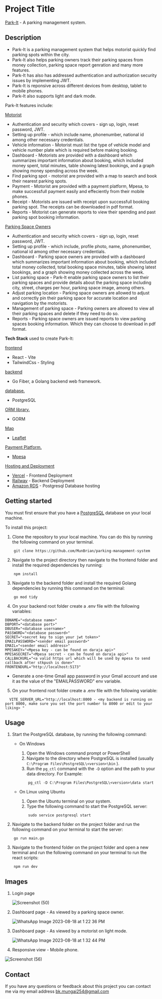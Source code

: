 # Project Title
[Park-It](https://park-it-flame.vercel.app) - A parking management system.

## Description
- Park-It is a parking management system that helps motorist quickly find parking spots within the city.
- Park-It also helps parking owners track their parking spaces from money collection, parking space report genration and many more features.
- Park-It has also has addressed authentication and authorization security issues by implementing JWT.
- Park-It is reponsive across different devices from desktop, tablet to mobile phones.
- Park-It also supports light and dark mode.
  
Park-It features include:

<ins>Motorist</ins>
- Authentication  and security which covers - sign up, login, reset password, JWT.
- Setting up profile - which include name, phonenumber, national id among other necessary credentials.
- Vehicle information - Motorist must list the type of vehicle model and vehicle number plate which is required before making booking.
- Dashboard - Motorists are provided with a dashboard which summarizes important information about booking, which included  money spent, total minutes, table showing latest bookings, and a graph showing money spending across the week.
- Find parking spot - motorist are provided with a map to search and book their nearest parking spots.
- Payment - Motorist are provided with a payment platform, Mpesa, to make successfull payment easily and effeciently from their mobile phones.
- Receipt - Motorists are issued with receipt upon successfull booking parking spot. The receipts can be downloaded in pdf format.
- Reports - Motorist can generate reports to view their spending and past parking spot booking information.
  

<ins>Parking Space Owners</ins>
- Authentication  and security which covers - sign up, login, reset password, JWT.
- Setting up profile - which include, profile photo, name, phonenumber, national id among other necessary credentials.
- Dashboard - Parking space owners are provided with a dashboard which summarizes important information about booking, which included total money collected, total booking space minutes, table showing latest bookings, and a graph showing money collected across the week.
- List parking space - Park-It enable parking space owners to list their parking spaces and provide details about the parking space including city, street, charges per hour, parking space image, among others.
- Adjust parking location - Parking space owners are allowed to adjust and correctly pin their parking space for accurate location and navigation by the motorists.
- Management of parking space - Parking owners are allowed to view all their parking spaces and delete if they need to do so.
- Reports - Parking space owners are issued reports to view parking spaces booking information. Which they can choose to download in pdf format.

**Tech Stack**  used to create Park-It:

<ins>frontend</ins>
* React - Vite
* TailwindCss - Styling

<ins>backend</ins>
* Go Fiber, a Golang backend web framework.

<ins>database.</ins>
* PostgreSQL 

<ins>ORM library.</ins>
* GORM

<ins>Map</ins>
* [Leaflet](https://react-leaflet.js.org/)

<ins>Payment Platform.</ins>
* [Mpesa](https://www.safaricom.co.ke/personal/m-pesa/do-more-with-m-pesa)

<ins>Hosting and Deployment</ins>
* [Vercel](https://vercel.com) - Frontend Deployment
* [Railway](https://railway.app/) - Backend Deployment
* [Amazon RDS](https://aws.amazon.com/rds/) - Postgresql Database hosting

## Getting started

You must first ensure that you have a [PostgreSQL](https://www.postgresql.org/) database on your local machine.

To install this project:
1. Clone the repository to your local machine. You can do this by running the following command on your terminal.

```
	git clone https://github.com/MunBrian/parking-management-system
```

2. Navigate to the project directory then navigate to the frontend folder and install the required dependencies by running:

```
	npm install
```

3. Navigate to the backend folder and install the required Golang dependencies by running this command on the terminal:

```
	go mod tidy
```

4. On your backend root folder create a .env file with the following variables:

```
DBNAME="<database name>"
DBPORT="<database port>"
DBUSER="<database username>"
PASSWORD="<database password>"
SECRET="<secret key to sign your jwt token>"
EMAILPASSWORD="<sender email password>"
EMAIL="<sender email address>"
MPESAKEY="<Mpesa key - can be found on daraja api>"
MPESASECRET="<Mpesa secret - can be found on daraja api>"
CALLBACKURL="<a valid https url which will be used by mpesa to send callback after stkpush is done>"
FRONTENDURL="http://localhost:5173"
```

- Generate a one-time Gmail app password in your Gmail account and use it as the value of the "EMAILPASSWORD" env variable.

5. On your frontend root folder create a .env file with the following variable:

```
  VITE_SERVER_URL="http://localhost:8000 - <my backend is running on port 8000, make sure you set the port number to 8000 or edit to your liking> "
```

## Usage

1. Start the PostgreSQL database, by running the following command:
	- On Windows
		1. Open the Windows command prompt or PowerShell
		2. Navigate to the directory where PostgreSQL is installed (usually `C:\Program Files\PostgreSQL\<version>\bin` ).
		3. Run the `pg_ctl` command with the `-D` option and the path to your data directory. For Example:  
		```
			pg_ctl -D C:\Program Files\PostgreSQL\<version>\data start
		```

	- On Linux using Ubuntu
		1. Open the Ubuntu terminal on your system.
		2. Type the following command to start the PostgreSQL server:
		```
			sudo service postgresql start
		```
				
2. Navigate to the backend folder on the project folder and run the following command on your terminal to start the server:
```
	go run main.go
```

3. Navigate to the frontend folder on the project folder and open a new terminal and run the following command on your terminal to run the react scripts:
```
	npm run dev
```

## Images
1. Login page
   
   ![Screenshot (50)](https://github.com/MunBrian/parking-management-system/assets/63002200/b0858486-7676-414d-a661-d45340b7deeb)
   
2. Dashboard page - As viewed by a parking space owner.
   
   ![WhatsApp Image 2023-08-18 at 1 22 36 PM](https://github.com/MunBrian/parking-management-system/assets/63002200/e2908720-78f0-4675-9a40-afc35af56e50)

3. Dashboard page - As viewed by a motorist on light mode.
   
   ![WhatsApp Image 2023-08-18 at 1 32 44 PM](https://github.com/MunBrian/parking-management-system/assets/63002200/bb29b303-68f4-4ce5-88f1-43e583bc0e5a)

4. Responsive view - Mobile phone.
   
  ![Screenshot (56)](https://github.com/MunBrian/parking-management-system/assets/63002200/a3803a30-06b3-471a-9def-4b18d491e567)

## Contact
If you have any questions or feedback about this project you can contact me via my email address 
[bk.mungai254@gmail.com](mailto:bk.mungai254@gmail.com)


